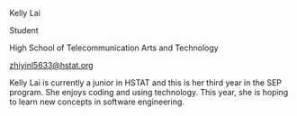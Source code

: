 Kelly Lai

Student

High School of Telecommunication Arts and Technology

zhiyinl5633@hstat.org

Kelly Lai is currently a junior in HSTAT and this is her third year in the SEP program. She enjoys coding and using technology. This year, she is hoping to learn new concepts in software engineering.

